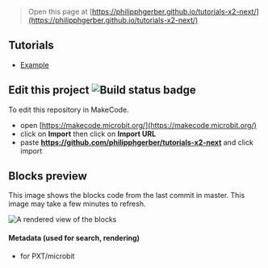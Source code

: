 
> Open this page at [https://philipphgerber.github.io/tutorials-x2-next/](https://philipphgerber.github.io/tutorials-x2-next/)

## Tutorials

* [Example](/tutorials-x2-next/tutorial_example)

## Edit this project ![Build status badge](https://github.com/philipphgerber/tutorials-x2-next/workflows/MakeCode/badge.svg)

To edit this repository in MakeCode.

* open [https://makecode.microbit.org/](https://makecode.microbit.org/)
* click on **Import** then click on **Import URL**
* paste **https://github.com/philipphgerber/tutorials-x2-next** and click import

## Blocks preview

This image shows the blocks code from the last commit in master.
This image may take a few minutes to refresh.

![A rendered view of the blocks](https://github.com/philipphgerber/tutorials-x2-next/raw/master/.github/makecode/blocks.png)

#### Metadata (used for search, rendering)

* for PXT/microbit
<script src="https://makecode.com/gh-pages-embed.js"></script><script>makeCodeRender("{{ site.makecode.home_url }}", "{{ site.github.owner_name }}/{{ site.github.repository_name }}");</script>
